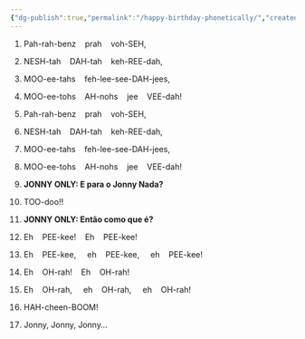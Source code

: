 ```yaml
---
{"dg-publish":true,"permalink":"/happy-birthday-phonetically/","created":"2025-08-09T10:14:34.797-04:00","updated":"2025-08-09T10:15:34.169-04:00"}
---
```



1. Pah-rah-benz    prah    voh-SEH,

2. NESH-tah    DAH-tah    keh-REE-dah,

3. MOO-ee-tahs    feh-lee-see-DAH-jees,

4. MOO-ee-tohs    AH-nohs    jee    VEE-dah!



5. Pah-rah-benz    prah    voh-SEH,

6. NESH-tah    DAH-tah    keh-REE-dah,

7. MOO-ee-tahs    feh-lee-see-DAH-jees,

8. MOO-ee-tohs    AH-nohs    jee    VEE-dah!



9. **JONNY ONLY: E para o Jonny Nada?**

10. TOO-doo!!

11. **JONNY ONLY: Então como que é?**



12. Eh    PEE-kee!    Eh    PEE-kee!

13. Eh    PEE-kee,     eh    PEE-kee,     eh    PEE-kee!

14. Eh    OH-rah!    Eh    OH-rah!

15. Eh    OH-rah,     eh    OH-rah,     eh    OH-rah!

16. HAH-cheen-BOOM!

17. Jonny, Jonny, Jonny…